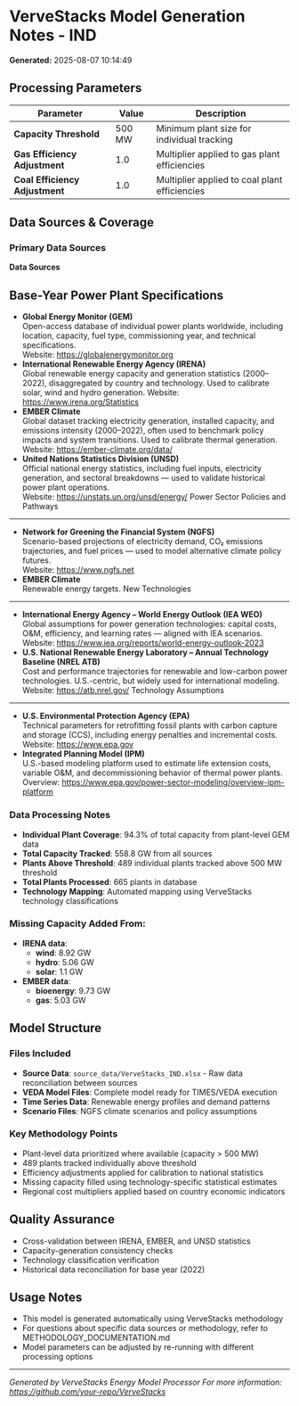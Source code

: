 # VerveStacks Model Generation Notes - IND

**Generated:** 2025-08-07 10:14:49

## Processing Parameters

| Parameter | Value | Description |
|-----------|-------|-------------|
| **Capacity Threshold** | 500 MW | Minimum plant size for individual tracking |
| **Gas Efficiency Adjustment** | 1.0 | Multiplier applied to gas plant efficiencies |
| **Coal Efficiency Adjustment** | 1.0 | Multiplier applied to coal plant efficiencies |


## Data Sources & Coverage

### Primary Data Sources
**Data Sources**

Base-Year Power Plant Specifications
------------------------------------
- **Global Energy Monitor (GEM)**  
  Open-access database of individual power plants worldwide, including location, capacity, fuel type, commissioning year, and technical specifications.  
  Website: https://globalenergymonitor.org
- **International Renewable Energy Agency (IRENA)**  
  Global renewable energy capacity and generation statistics (2000–2022), disaggregated by country and technology. Used to calibrate solar, wind and hydro generation.
  Website: https://www.irena.org/Statistics
- **EMBER Climate**  
  Global dataset tracking electricity generation, installed capacity, and emissions intensity (2000–2022), often used to benchmark policy impacts and system transitions. Used to calibrate thermal generation.
  Website: https://ember-climate.org/data/
- **United Nations Statistics Division (UNSD)**  
  Official national energy statistics, including fuel inputs, electricity generation, and sectoral breakdowns — used to validate historical power plant operations.  
  Website: https://unstats.un.org/unsd/energy/
Power Sector Policies and Pathways
----------------------------------
- **Network for Greening the Financial System (NGFS)**  
  Scenario-based projections of electricity demand, CO₂ emissions trajectories, and fuel prices — used to model alternative climate policy futures.  
  Website: https://www.ngfs.net
- **EMBER Climate**  
  Renewable energy targets.
New Technologies
----------------
- **International Energy Agency – World Energy Outlook (IEA WEO)**  
  Global assumptions for power generation technologies: capital costs, O&M, efficiency, and learning rates — aligned with IEA scenarios.  
  Website: https://www.iea.org/reports/world-energy-outlook-2023
- **U.S. National Renewable Energy Laboratory – Annual Technology Baseline (NREL ATB)**  
  Cost and performance trajectories for renewable and low-carbon power technologies. U.S.-centric, but widely used for international modeling.  
  Website: https://atb.nrel.gov/
Technology Assumptions
---------------------------------------
- **U.S. Environmental Protection Agency (EPA)**  
  Technical parameters for retrofitting fossil plants with carbon capture and storage (CCS), including energy penalties and incremental costs.  
  Website: https://www.epa.gov
- **Integrated Planning Model (IPM)**  
  U.S.-based modeling platform used to estimate life extension costs, variable O&M, and decommissioning behavior of thermal power plants.  
  Overview: https://www.epa.gov/power-sector-modeling/overview-ipm-platform



### Data Processing Notes
- **Individual Plant Coverage**: 94.3% of total capacity from plant-level GEM data
- **Total Capacity Tracked**: 558.8 GW from all sources
- **Plants Above Threshold**: 489 individual plants tracked above 500 MW threshold
- **Total Plants Processed**: 665 plants in database
- **Technology Mapping**: Automated mapping using VerveStacks technology classifications

### Missing Capacity Added From:
- **IRENA data**:
  - **wind**: 8.92 GW
  - **hydro**: 5.06 GW
  - **solar**: 1.1 GW
- **EMBER data**:
  - **bioenergy**: 9.73 GW
  - **gas**: 5.03 GW

## Model Structure

### Files Included
- **Source Data**: `source_data/VerveStacks_IND.xlsx` - Raw data reconciliation between sources
- **VEDA Model Files**: Complete model ready for TIMES/VEDA execution
- **Time Series Data**: Renewable energy profiles and demand patterns
- **Scenario Files**: NGFS climate scenarios and policy assumptions

### Key Methodology Points
- Plant-level data prioritized where available (capacity > 500 MW)
- 489 plants tracked individually above threshold
- Efficiency adjustments applied for calibration to national statistics
- Missing capacity filled using technology-specific statistical estimates
- Regional cost multipliers applied based on country economic indicators

## Quality Assurance
- Cross-validation between IRENA, EMBER, and UNSD statistics
- Capacity-generation consistency checks
- Technology classification verification
- Historical data reconciliation for base year (2022)

## Usage Notes
- This model is generated automatically using VerveStacks methodology
- For questions about specific data sources or methodology, refer to METHODOLOGY_DOCUMENTATION.md
- Model parameters can be adjusted by re-running with different processing options

---
*Generated by VerveStacks Energy Model Processor*
*For more information: https://github.com/your-repo/VerveStacks*
